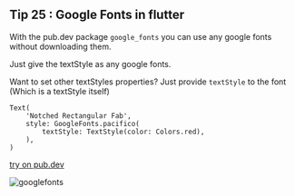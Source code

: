 ## Tip  25 : Google Fonts in flutter

With the pub.dev package `google_fonts` you can use any google fonts without downloading them.

Just give the textStyle as any google fonts.

Want to set other textStyles properties? Just provide `textStyle` to the font (Which is a textStyle itself)

```
Text(
    'Notched Rectangular Fab',
    style: GoogleFonts.pacifico(
        textStyle: TextStyle(color: Colors.red),
    ),
)
```

[try on pub.dev](https://pub.dev/packages/google_fonts)

![googlefonts](https://raw.githubusercontent.com/erluxman/awesomefluttertips/master/assets/25googlefontstest.gif)


